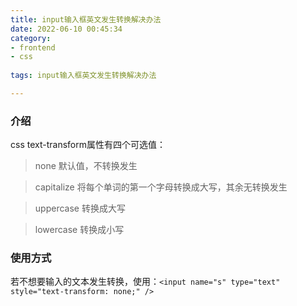 ```yaml
---
title: input输入框英文发生转换解决办法
date: 2022-06-10 00:45:34
category:
- frontend
- css
  
tags: input输入框英文发生转换解决办法

---
```


### 介绍
css text-transform属性有四个可选值： 

> none 默认值，不转换发生

> capitalize 将每个单词的第一个字母转换成大写，其余无转换发生

> uppercase 转换成大写

> lowercase 转换成小写

### 使用方式
若不想要输入的文本发生转换，使用：`<input name="s" type="text" style="text-transform: none;" />`